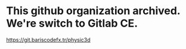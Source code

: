 # This github organization archived. We're switch to Gitlab CE.

https://git.bariscodefx.tr/physic3d
